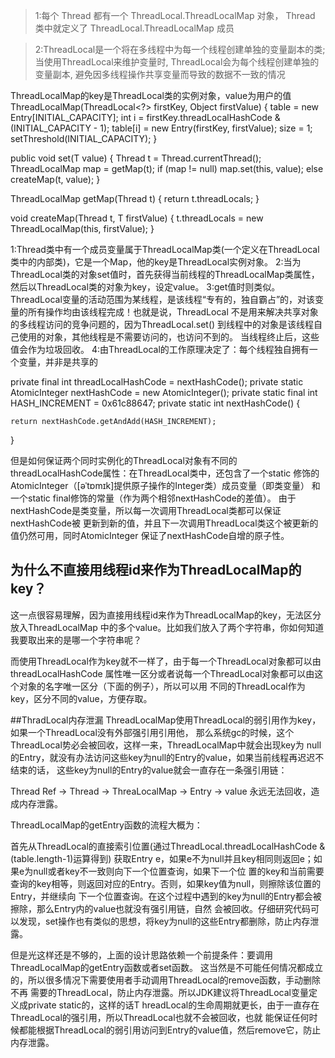
> 1:每个 Thread 都有一个 ThreadLocal.ThreadLocalMap 对象，
Thread 类中就定义了 ThreadLocal.ThreadLocalMap 成员

> 2:ThreadLocal是一个将在多线程中为每一个线程创建单独的变量副本的类;
当使用ThreadLocal来维护变量时, ThreadLocal会为每个线程创建单独的变量副本,
避免因多线程操作共享变量而导致的数据不一致的情况

ThreadLocalMap的key是ThreadLocal类的实例对象，value为用户的值
ThreadLocalMap(ThreadLocal<?> firstKey, Object firstValue) {
    table = new Entry[INITIAL_CAPACITY];
    int i = firstKey.threadLocalHashCode & (INITIAL_CAPACITY - 1);
    table[i] = new Entry(firstKey, firstValue);
    size = 1;
    setThreshold(INITIAL_CAPACITY);
}

public void set(T value) {
    Thread t = Thread.currentThread();
    ThreadLocalMap map = getMap(t);
    if (map != null)
        map.set(this, value);
    else
        createMap(t, value);
}

ThreadLocalMap getMap(Thread t) {
    return t.threadLocals;
}

void createMap(Thread t, T firstValue) {
    t.threadLocals = new ThreadLocalMap(this, firstValue);
}


1:Thread类中有一个成员变量属于ThreadLocalMap类(一个定义在ThreadLocal类中的内部类)，它是一个Map，他的key是ThreadLocal实例对象。
2:当为ThreadLocal类的对象set值时，首先获得当前线程的ThreadLocalMap类属性，然后以ThreadLocal类的对象为key，设定value。
3:get值时则类似。ThreadLocal变量的活动范围为某线程，是该线程“专有的，独自霸占”的，对该变量的所有操作均由该线程完成！也就是说，ThreadLocal 不是用来解决共享对象的多线程访问的竞争问题的，因为ThreadLocal.set() 到线程中的对象是该线程自己使用的对象，其他线程是不需要访问的，也访问不到的。
当线程终止后，这些值会作为垃圾回收。
4:由ThreadLocal的工作原理决定了：每个线程独自拥有一个变量，并非是共享的


private final int threadLocalHashCode = nextHashCode();
private static AtomicInteger nextHashCode = new AtomicInteger();
private static final int HASH_INCREMENT = 0x61c88647;
private static int nextHashCode() {

	return nextHashCode.getAndAdd(HASH_INCREMENT);
}

但是如何保证两个同时实例化的ThreadLocal对象有不同的threadLocalHashCode属性：在ThreadLocal类中，还包含了一个static
修饰的AtomicInteger（[əˈtɒmɪk]提供原子操作的Integer类）成员变量（即类变量）
和一个static final修饰的常量（作为两个相邻nextHashCode的差值）。
由于nextHashCode是类变量，所以每一次调用ThreadLocal类都可以保证nextHashCode被
更新到新的值，并且下一次调用ThreadLocal类这个被更新的值仍然可用，同时AtomicInteger
保证了nextHashCode自增的原子性。


## 为什么不直接用线程id来作为ThreadLocalMap的key？

这一点很容易理解，因为直接用线程id来作为ThreadLocalMap的key，无法区分放入ThreadLocalMap
中的多个value。比如我们放入了两个字符串，你如何知道我要取出来的是哪一个字符串呢？

而使用ThreadLocal作为key就不一样了，由于每一个ThreadLocal对象都可以由threadLocalHashCode
属性唯一区分或者说每一个ThreadLocal对象都可以由这个对象的名字唯一区分（下面的例子），所以可以用
不同的ThreadLocal作为key，区分不同的value，方便存取。


##ThradLocal内存泄漏
ThreadLocalMap使用ThreadLocal的弱引用作为key，如果一个ThreadLocal没有外部强引用引用他，
那么系统gc的时候，这个ThreadLocal势必会被回收，这样一来，ThreadLocalMap中就会出现key为
null的Entry，就没有办法访问这些key为null的Entry的value，如果当前线程再迟迟不结束的话，
这些key为null的Entry的value就会一直存在一条强引用链：

Thread Ref -> Thread -> ThreaLocalMap -> Entry -> value
永远无法回收，造成内存泄露。


ThreadLocalMap的getEntry函数的流程大概为：

首先从ThreadLocal的直接索引位置(通过ThreadLocal.threadLocalHashCode & (table.length-1)运算得到)
获取Entry e，如果e不为null并且key相同则返回e；如果e为null或者key不一致则向下一个位置查询，如果下一个位
置的key和当前需要查询的key相等，则返回对应的Entry。否则，如果key值为null，则擦除该位置的Entry，并继续向
下一个位置查询。在这个过程中遇到的key为null的Entry都会被擦除，那么Entry内的value也就没有强引用链，自然
会被回收。仔细研究代码可以发现，set操作也有类似的思想，将key为null的这些Entry都删除，防止内存泄露。

但是光这样还是不够的，上面的设计思路依赖一个前提条件：要调用ThreadLocalMap的getEntry函数或者set函数。
这当然是不可能任何情况都成立的，所以很多情况下需要使用者手动调用ThreadLocal的remove函数，手动删除不再
需要的ThreadLocal，防止内存泄露。所以JDK建议将ThreadLocal变量定义成private static的，这样的话T
hreadLocal的生命周期就更长，由于一直存在ThreadLocal的强引用，所以ThreadLocal也就不会被回收，也就
能保证任何时候都能根据ThreadLocal的弱引用访问到Entry的value值，然后remove它，防止内存泄露。